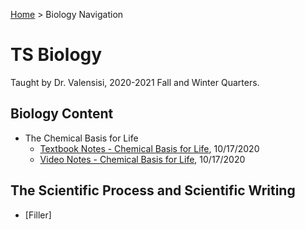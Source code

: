 [Home](https://andre-ye.github.io) > Biology Navigation
# TS Biology
Taught by Dr. Valensisi, 2020-2021 Fall and Winter Quarters.

## Biology Content
- The Chemical Basis for Life
  - [Textbook Notes - Chemical Basis for Life](https://andre-ye.github.io/biology/chemical-basis-for-life-notes), 10/17/2020
  - [Video Notes - Chemical Basis for Life](https://andre-ye.github.io/biology/video_chemical_basis_for_life), 10/17/2020

## The Scientific Process and Scientific Writing
- [Filler]
